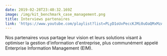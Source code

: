 ```yaml
---
date: 2019-02-28T23:40:32.169Z
image: /img/kit_benchmark_case_management.png
title: Interviews partenaires
link: 'https://www.youtube.com/playlist?list=PLyD1oUvPeccKJMi0uOaQMxMzAhGE3HD0G'
---
```

Nos partenaires vous partage leur vision et leurs solutions visant à optimiser la gestion d'information d'entreprise, plus communément appelé Enterprise Information Management (EIM).
